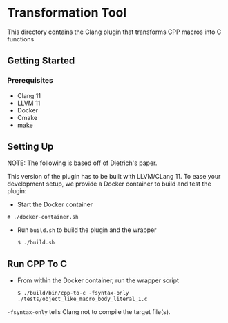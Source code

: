 # Transformation Tool
This directory contains the Clang plugin that transforms CPP macros into
C functions

<!--
NOTE TO SELF: DON'T TRY TO BUILD LLVM + CLANG FROM SOURCE IT DOESN'T WORK
-->

## Getting Started

### Prerequisites

- Clang 11
- LLVM 11
- Docker
- Cmake
- make

## Setting Up

NOTE: The following is based off of Dietrich's paper.

This version of the plugin has to be built with LLVM/CLang 11.
To ease your development setup, we provide a Docker container to build
and test the plugin:

-  Start the Docker container
  ```console
  # ./docker-container.sh
  ```
- Run `build.sh` to build the plugin and the wrapper
  ```console
  $ ./build.sh
  ```

## Run CPP To C

- From within the Docker container, run the wrapper script
  ```console
  $ ./build/bin/cpp-to-c -fsyntax-only ./tests/object_like_macro_body_literal_1.c
  ```

`-fsyntax-only` tells Clang not to compile the target file(s).
